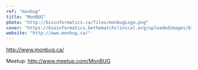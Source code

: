 ```yaml
---
ref: "monbug"
title: "MonBUG"
photo: "http://bioinformatics.ca/files/monbugLogo.png"
cover: "https://bioinformatics.bethematchclinical.org/uploadedimages/bioinformatics/dna-analysis-bioinformatics.jpg"
website: "http://www.monbug.ca/"
---
```

http://www.monbug.ca/

Meetup: http://www.meetup.com/MonBUG

